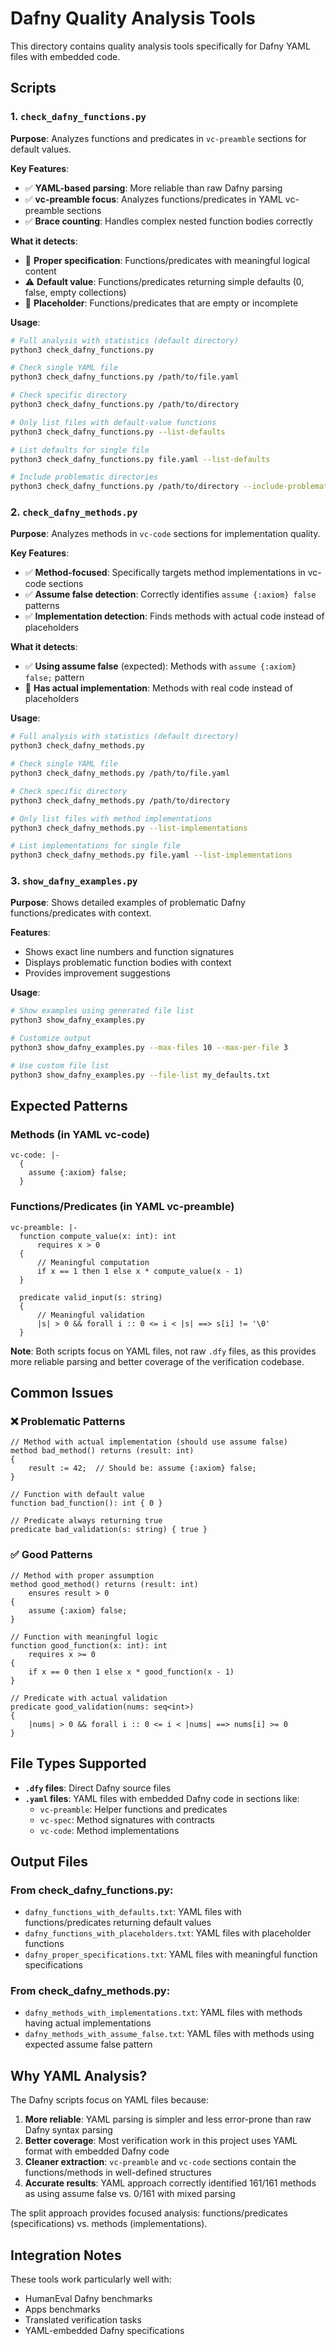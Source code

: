 # Dafny Quality Analysis Tools

This directory contains quality analysis tools specifically for Dafny YAML files with embedded code.

## Scripts

### 1. `check_dafny_functions.py`
**Purpose**: Analyzes functions and predicates in `vc-preamble` sections for default values.

**Key Features**:
- ✅ **YAML-based parsing**: More reliable than raw Dafny parsing
- ✅ **vc-preamble focus**: Analyzes functions/predicates in YAML vc-preamble sections  
- ✅ **Brace counting**: Handles complex nested function bodies correctly

**What it detects**:
- 🚀 **Proper specification**: Functions/predicates with meaningful logical content
- ⚠️ **Default value**: Functions/predicates returning simple defaults (0, false, empty collections)
- 🔄 **Placeholder**: Functions/predicates that are empty or incomplete

**Usage**:
```bash
# Full analysis with statistics (default directory)
python3 check_dafny_functions.py

# Check single YAML file
python3 check_dafny_functions.py /path/to/file.yaml

# Check specific directory
python3 check_dafny_functions.py /path/to/directory

# Only list files with default-value functions
python3 check_dafny_functions.py --list-defaults

# List defaults for single file
python3 check_dafny_functions.py file.yaml --list-defaults

# Include problematic directories
python3 check_dafny_functions.py /path/to/directory --include-problematic
```

### 2. `check_dafny_methods.py`
**Purpose**: Analyzes methods in `vc-code` sections for implementation quality.

**Key Features**:
- ✅ **Method-focused**: Specifically targets method implementations in vc-code sections
- ✅ **Assume false detection**: Correctly identifies `assume {:axiom} false` patterns
- ✅ **Implementation detection**: Finds methods with actual code instead of placeholders

**What it detects**:
- ✅ **Using assume false** (expected): Methods with `assume {:axiom} false;` pattern
- 📝 **Has actual implementation**: Methods with real code instead of placeholders

**Usage**:
```bash
# Full analysis with statistics (default directory)
python3 check_dafny_methods.py

# Check single YAML file
python3 check_dafny_methods.py /path/to/file.yaml

# Check specific directory
python3 check_dafny_methods.py /path/to/directory

# Only list files with method implementations
python3 check_dafny_methods.py --list-implementations

# List implementations for single file
python3 check_dafny_methods.py file.yaml --list-implementations
```

### 3. `show_dafny_examples.py`
**Purpose**: Shows detailed examples of problematic Dafny functions/predicates with context.

**Features**:
- Shows exact line numbers and function signatures
- Displays problematic function bodies with context
- Provides improvement suggestions

**Usage**:
```bash
# Show examples using generated file list
python3 show_dafny_examples.py

# Customize output
python3 show_dafny_examples.py --max-files 10 --max-per-file 3

# Use custom file list
python3 show_dafny_examples.py --file-list my_defaults.txt
```

## Expected Patterns

### Methods (in YAML vc-code)
```dafny
vc-code: |-
  {
    assume {:axiom} false;
  }
```

### Functions/Predicates (in YAML vc-preamble)
```dafny
vc-preamble: |-
  function compute_value(x: int): int
      requires x > 0
  {
      // Meaningful computation
      if x == 1 then 1 else x * compute_value(x - 1)
  }
  
  predicate valid_input(s: string)
  {
      // Meaningful validation
      |s| > 0 && forall i :: 0 <= i < |s| ==> s[i] != '\0'
  }
```

**Note**: Both scripts focus on YAML files, not raw `.dfy` files, as this provides more reliable parsing and better coverage of the verification codebase.

## Common Issues

### ❌ Problematic Patterns
```dafny
// Method with actual implementation (should use assume false)
method bad_method() returns (result: int)
{
    result := 42;  // Should be: assume {:axiom} false;
}

// Function with default value
function bad_function(): int { 0 }

// Predicate always returning true
predicate bad_validation(s: string) { true }
```

### ✅ Good Patterns
```dafny
// Method with proper assumption
method good_method() returns (result: int)
    ensures result > 0
{
    assume {:axiom} false;
}

// Function with meaningful logic
function good_function(x: int): int
    requires x >= 0
{
    if x == 0 then 1 else x * good_function(x - 1)
}

// Predicate with actual validation
predicate good_validation(nums: seq<int>)
{
    |nums| > 0 && forall i :: 0 <= i < |nums| ==> nums[i] >= 0
}
```

## File Types Supported

- **`.dfy` files**: Direct Dafny source files
- **`.yaml` files**: YAML files with embedded Dafny code in sections like:
  - `vc-preamble`: Helper functions and predicates
  - `vc-spec`: Method signatures with contracts
  - `vc-code`: Method implementations

## Output Files

### From check_dafny_functions.py:
- `dafny_functions_with_defaults.txt`: YAML files with functions/predicates returning default values
- `dafny_functions_with_placeholders.txt`: YAML files with placeholder functions
- `dafny_proper_specifications.txt`: YAML files with meaningful function specifications

### From check_dafny_methods.py:
- `dafny_methods_with_implementations.txt`: YAML files with methods having actual implementations
- `dafny_methods_with_assume_false.txt`: YAML files with methods using expected assume false pattern

## Why YAML Analysis?

The Dafny scripts focus on YAML files because:

1. **More reliable**: YAML parsing is simpler and less error-prone than raw Dafny syntax parsing
2. **Better coverage**: Most verification work in this project uses YAML format with embedded Dafny code
3. **Cleaner extraction**: `vc-preamble` and `vc-code` sections contain the functions/methods in well-defined structures
4. **Accurate results**: YAML approach correctly identified 161/161 methods as using assume false vs. 0/161 with mixed parsing

The split approach provides focused analysis: functions/predicates (specifications) vs. methods (implementations).

## Integration Notes

These tools work particularly well with:
- HumanEval Dafny benchmarks
- Apps benchmarks
- Translated verification tasks
- YAML-embedded Dafny specifications
